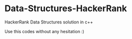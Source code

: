 # Data-Structures-HackerRank
HackerRank Data Structures solution in c++


Use this codes without any hesitation :)
